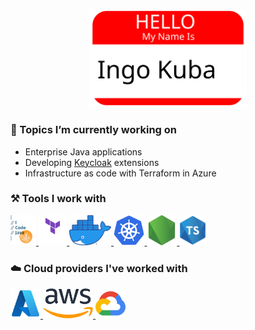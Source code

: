 <p align="center">
    <img src="img/Hello-My-Name-Is-Ingo-Kuba.svg" width="50%" />
</p>

### :telescope: Topics I’m currently working on

- Enterprise Java applications
- Developing [Keycloak](https://github.com/keycloak/keycloak) extensions
- Infrastructure as code with Terraform in Azure

### :hammer_and_pick: Tools I work with

<span>
    <a href="https://www.oracle.com/java/">
        <img src="img/i-code-java-300x352-3854596.webp" height="48px" alt="Java" title="Java" />
    </a>
    <a href="https://www.hashicorp.com/products/terraform">
        <img src="img/Terraform_VerticalLogo_ColorWhite_RGB.svg" height="48px" alt="Terraform" title="Terraform" />
    </a>
    <a href="https://www.docker.com/">
        <img src="img/Docker-Moby-logo.webp" height="48px" alt="Docker" title="Docker" />
    </a>
    <a href="https://kubernetes.io/">
        <img src="img/kubernetes.svg" height="48px" alt="Kubernetes" title="Kubernetes" />
    </a>
    <a href="https://nodejs.org/">
        <img src="img/nodejs.png" height="48px" alt="Node JS" title="Node JS" />
    </a>
    <a href="https://www.typescriptlang.org/">
        <img src="img/typescript.png" height="48px" alt="TypeScript" title="TypeScript" />
    </a>
</span>

### :cloud: Cloud providers I've worked with

<span>
    <a href="https://azure.microsoft.com/">
        <img src="img/azure.svg" height="48px" alt="Azure" title="Azure Cloud" />
    </a>
    <a href="https://aws.amazon.com/">
        <img src="img/Amazon_Web_Services_Logo.svg" height="48px" alt="AWS" title="Amazon Web Services" />
    </a>
    <a href="https://cloud.google.com/">
        <img src="img/google_cloud-icon.svg" height="48px" alt="Google Cloud" title="Google Cloud" />
    </a>
</span>